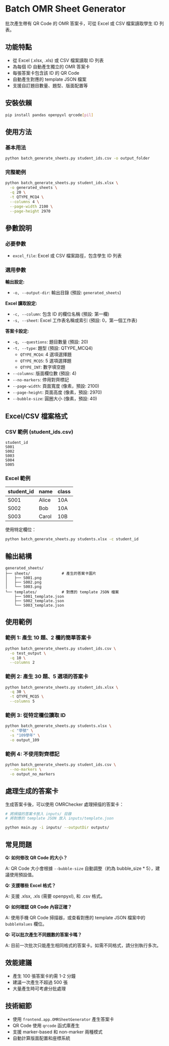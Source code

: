 # Batch OMR Sheet Generator

批次產生帶有 QR Code 的 OMR 答案卡，可從 Excel 或 CSV 檔案讀取學生 ID 列表。

## 功能特點

- 從 Excel (.xlsx, .xls) 或 CSV 檔案讀取 ID 列表
- 為每個 ID 自動產生獨立的 OMR 答案卡
- 每張答案卡包含該 ID 的 QR Code
- 自動產生對應的 template JSON 檔案
- 支援自訂題目數量、題型、版面配置等

## 安裝依賴

```bash
pip install pandas openpyxl qrcode[pil]
```

## 使用方法

### 基本用法

```bash
python batch_generate_sheets.py student_ids.csv -o output_folder
```

### 完整範例

```bash
python batch_generate_sheets.py student_ids.xlsx \
  -o generated_sheets \
  -q 20 \
  -t QTYPE_MCQ4 \
  --columns 4 \
  --page-width 2100 \
  --page-height 2970
```

## 參數說明

### 必要參數

- `excel_file`: Excel 或 CSV 檔案路徑，包含學生 ID 列表

### 選用參數

**輸出設定:**
- `-o, --output-dir`: 輸出目錄 (預設: `generated_sheets`)

**Excel 讀取設定:**
- `-c, --column`: 包含 ID 的欄位名稱 (預設: 第一欄)
- `-s, --sheet`: Excel 工作表名稱或索引 (預設: 0，第一個工作表)

**答案卡設定:**
- `-q, --questions`: 題目數量 (預設: 20)
- `-t, --type`: 題型 (預設: QTYPE_MCQ4)
  - `QTYPE_MCQ4`: 4 選項選擇題
  - `QTYPE_MCQ5`: 5 選項選擇題
  - `QTYPE_INT`: 數字填空題
- `--columns`: 版面欄位數 (預設: 4)
- `--no-markers`: 停用對齊標記
- `--page-width`: 頁面寬度 (像素，預設: 2100)
- `--page-height`: 頁面高度 (像素，預設: 2970)
- `--bubble-size`: 圓圈大小 (像素，預設: 40)

## Excel/CSV 檔案格式

### CSV 範例 (student_ids.csv)

```csv
student_id
S001
S002
S003
S004
S005
```

### Excel 範例

| student_id | name | class |
|------------|------|-------|
| S001       | Alice| 10A   |
| S002       | Bob  | 10A   |
| S003       | Carol| 10B   |

使用特定欄位：
```bash
python batch_generate_sheets.py students.xlsx -c student_id
```

## 輸出結構

```
generated_sheets/
├── sheets/              # 產生的答案卡圖片
│   ├── S001.png
│   ├── S002.png
│   └── S003.png
└── templates/           # 對應的 template JSON 檔案
    ├── S001_template.json
    ├── S002_template.json
    └── S003_template.json
```

## 使用範例

### 範例 1: 產生 10 題、2 欄的簡單答案卡

```bash
python batch_generate_sheets.py student_ids.csv \
  -o test_output \
  -q 10 \
  --columns 2
```

### 範例 2: 產生 30 題、5 選項的答案卡

```bash
python batch_generate_sheets.py student_ids.xlsx \
  -q 30 \
  -t QTYPE_MCQ5 \
  --columns 5
```

### 範例 3: 從特定欄位讀取 ID

```bash
python batch_generate_sheets.py students.xlsx \
  -c "學號" \
  -s "109學年" \
  -o output_109
```

### 範例 4: 不使用對齊標記

```bash
python batch_generate_sheets.py student_ids.csv \
  --no-markers \
  -o output_no_markers
```

## 處理生成的答案卡

生成答案卡後，可以使用 OMRChecker 處理掃描的答案卡：

```bash
# 將掃描的答案卡放入 inputs/ 目錄
# 將對應的 template JSON 放入 inputs/template.json

python main.py -i inputs/ --outputDir outputs/
```

## 常見問題

**Q: 如何修改 QR Code 的大小？**

A: QR Code 大小會根據 `--bubble-size` 自動調整（約為 bubble_size * 5），建議使用預設值。

**Q: 支援哪些 Excel 格式？**

A: 支援 .xlsx, .xls (需要 openpyxl), 和 .csv 格式。

**Q: 如何確認 QR Code 內容正確？**

A: 使用手機 QR Code 掃描器，或查看對應的 template JSON 檔案中的 `bubbleValues` 欄位。

**Q: 可以批次產生不同題數的答案卡嗎？**

A: 目前一次批次只能產生相同格式的答案卡。如需不同格式，請分別執行多次。

## 效能建議

- 產生 100 張答案卡約需 1-2 分鐘
- 建議一次產生不超過 500 張
- 大量產生時可考慮分批處理

## 技術細節

- 使用 `frontend.app.OMRSheetGenerator` 產生答案卡
- QR Code 使用 `qrcode` 函式庫產生
- 支援 marker-based 和 non-marker 兩種模式
- 自動計算版面配置和座標系統

